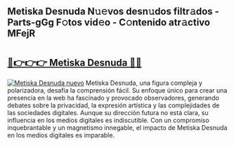 ## Metiska Desnuda N𝚞𝚎vos desn𝚞dos filtr𝚊dos - Parts-gGg F𝚘tos vid𝚎o - C𝚘ntenido atr𝚊ctivo MFejR

# <h2><a href="http://mbaacua.tromn.icu/?c=Metiska+Desnuda">🔗👉👉👉 Metiska Desnuda 🔗🔗</a></h2>

[![Metiska Desnuda nuevo](https://i.imgur.com/pEAQMta.gif)](http://mbaacua.tromn.icu/?c=Metiska+Desnuda)
Metiska Desnuda, una figura compleja y polarizadora, desafía la comprensión fácil. Su enfoque único para crear una presencia en la web ha fascinado y provocado observadores, generando debates sobre la privacidad, la expresión artística y las complejidades de las sociedades digitales. Aunque su dirección futura no está clara, su influencia en los medios digitales es indiscutible. Con un compromiso inquebrantable y un magnetismo innegable, el impacto de Metiska Desnuda en los medios digitales es imparable.
